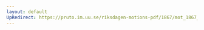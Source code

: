 ```yaml
---
layout: default
UpRedirect: https://pruto.im.uu.se/riksdagen-motions-pdf/1867/mot_1867__ak__164.pdf
---
```

